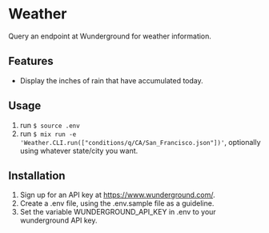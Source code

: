 # Weather

Query an endpoint at Wunderground for weather information.

## Features

- Display the inches of rain that have accumulated today.

## Usage

1. run `$ source .env`
1. run `$ mix run -e 'Weather.CLI.run(["conditions/q/CA/San_Francisco.json"])'`,
optionally using whatever state/city you want.

## Installation

1. Sign up for an API key at https://www.wunderground.com/.
1. Create a .env file, using the .env.sample file as a guideline.
1. Set the variable WUNDERGROUND_API_KEY in .env to your
   wunderground API key.
